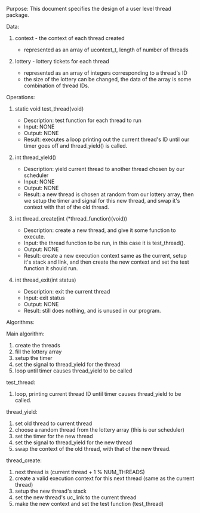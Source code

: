 Purpose:
This document specifies the design of a user level thread package.

Data:
1. context - the context of each thread created
   - represented as an array of ucontext_t, length of number of threads

2. lottery - lottery tickets for each thread
   - represented as an array of integers corresponding to a thread's ID
   - the size of the lottery can be changed, the data of the array is some
     combination of thread IDs.

Operations:

1. static void test_thread(void)
   - Description: test function for each thread to run
   - Input: 	  NONE
   - Output:      NONE
   - Result:      executes a loop printing out the current thread's ID until
   	          our timer goes off and thread_yield() is called.
   	
2. int thread_yield()
   - Description: yield current thread to another thread chosen by our scheduler
   - Input:       NONE
   - Output:      NONE
   - Result:      a new thread is chosen at random from our lottery array, then
   		  we setup the timer and signal for this new thread, and swap it's
   		  context with that of the old thread.
   		  
3. int thread_create(int (*thread_function)(void))
   - Description: create a new thread, and give it some function to execute.
   - Input: 	  the thread function to be run, in this case it is test_thread().
   - Output:      NONE
   - Result:      create a new execution context same as the current, setup it's
   		  stack and link, and then create the new context and set the test
   		  function it should run.
   		  
4. int thread_exit(int status) 
   - Description: exit the current thread
   - Input: 	  exit status
   - Output:      NONE
   - Result:      still does nothing, and is unused in our program.

Algorithms:

Main algorithm:
   1. create the threads
   2. fill the lottery array
   3. setup the timer
   4. set the signal to thread_yield for the thread
   5. loop until timer causes thread_yield to be called
   
test_thread:
   1. loop, printing current thread ID until timer causes thread_yield to be called.
   
thread_yield:
   1. set old thread to current thread
   2. choose a random thread from the lottery array (this is our scheduler)
   3. set the timer for the new thread
   4. set the signal to thread_yield for the new thread
   5. swap the context of the old thread, with that of the new thread.

thread_create:
   1. next thread is (current thread + 1 % NUM_THREADS)
   2. create a valid execution context for this next thread (same as the current thread)
   3. setup the new thread's stack
   4. set the new thread's uc_link to the current thread
   5. make the new context and set the test function (test_thread)
   
